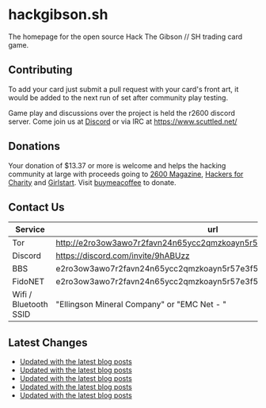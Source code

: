 # hackgibson.sh
The homepage for the open source Hack The Gibson // SH trading card game.


## Contributing

To add your card just submit a pull request with your card's front art, it would be added to the next run of set after community play testing.

Game play and discussions over the project is held the r2600 discord server. Come join us at [Discord](https://discord.com/invite/9hABUzz) or via IRC at https://www.scuttled.net/


## Donations

Your donation of $13.37 or more is welcome and helps the hacking community at large with proceeds going to [2600 Magazine](https://2600.com/), [Hackers for Charity](https://hackersforcharity.org) and [Girlstart](https://girlstart.org).  Visit [buymeacoffee](https://www.buymeacoffee.com/hackgibson.sh) to donate.


## Contact Us

Service | url
-|-
Tor | http://e2ro3ow3awo7r2favn24n65ycc2qmzkoayn5r57e3f56nvjwdcgg32ad.onion
Discord | https://discord.com/invite/9hABUzz
BBS | e2ro3ow3awo7r2favn24n65ycc2qmzkoayn5r57e3f56nvjwdcgg32ad.onion:23
FidoNET | e2ro3ow3awo7r2favn24n65ycc2qmzkoayn5r57e3f56nvjwdcgg32ad.onion:24554
Wifi / Bluetooth SSID | "Ellingson Mineral Company" or "EMC Net - <fidonet address>"

## Latest Changes
<!-- BLOG-POST-LIST:START -->
- [Updated with the latest blog posts](https://github.com/DFW2600/hackgibson.sh/commit/279c9679401317a236f8638ba7a7bedc3d33b8c5)
- [Updated with the latest blog posts](https://github.com/DFW2600/hackgibson.sh/commit/8277fe4ceaec7bdb6ded66925d01999e144d357d)
- [Updated with the latest blog posts](https://github.com/DFW2600/hackgibson.sh/commit/64b8824a48e5a5df8c32f79e42637b6edaab1fbb)
- [Updated with the latest blog posts](https://github.com/DFW2600/hackgibson.sh/commit/26539807dcc0338d505e829256f0d1cd124aef3f)
- [Updated with the latest blog posts](https://github.com/DFW2600/hackgibson.sh/commit/f08d805fa2c09653639ec01fc91221549eb321f9)
<!-- BLOG-POST-LIST:END -->
